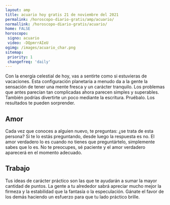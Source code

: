 ```yaml
---
layout: amp
title: acuario hoy gratis 21 de noviembre del 2021 
permalink: /horoscopo-diario-gratis/amp/acuario/
normallink: /horoscopo-diario-gratis/acuario/
home: FALSE
horoscopo:
 signo: acuario
 video: -DQpmrrAIeU
ogimg: /images/acuario_char.png
sitemap:
 priority: 1
 changefreq: 'daily'
---
```



Con la energía celestial de hoy, vas a sentirte como si estuvieras de vacaciones. Esta configuración planetaria a menudo da a la gente la sensación de tener una mente fresca y un carácter tranquilo. Los problemas que antes parecían tan complicadas ahora parecen simples y superables. También podrías divertirte un poco mediante la escritura. Pruébalo. Los resultados te pueden sorprender.

## Amor

Cada vez que conoces a alguien nuevo, te preguntas: ¿se trata de esta persona? Si te lo estás preguntando, desde luego la respuesta es no. El amor verdadero lo es cuando no tienes que preguntártelo, simplemente sabes que lo es. No te preocupes, sé paciente y el amor verdadero aparecerá en el momento adecuado.

## Trabajo

Tus ideas de carácter práctico son las que te ayudarán a sumar la mayor cantidad de puntos. La gente a tu alrededor sabrá apreciar mucho mejor la firmeza y la estabilidad que la fantasía o la especulación. Gánate el favor de los demás haciendo un esfuerzo para que tu lado práctico brille.